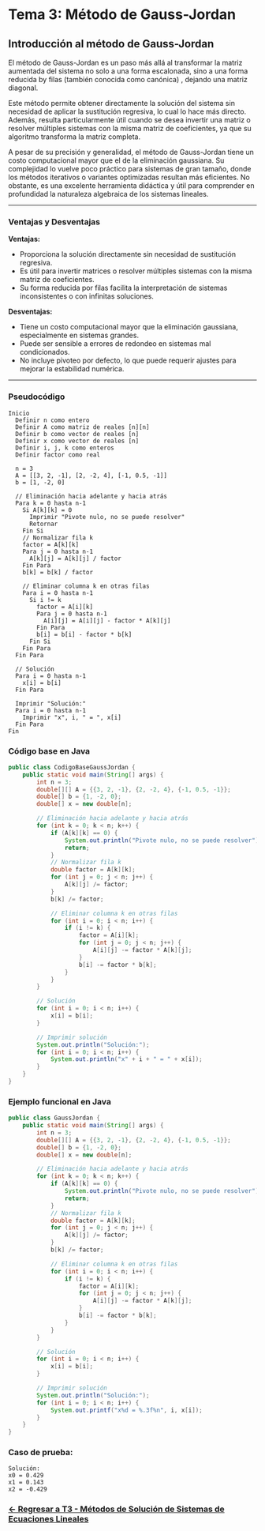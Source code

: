 # Tema 3: Método de Gauss-Jordan

## Introducción al método de Gauss-Jordan 

El método de Gauss-Jordan es un paso más allá al transformar la matriz aumentada del sistema no solo a una forma escalonada, sino a una forma reducida by filas (también conocida como canónica) , dejando una matriz diagonal.


Este método permite obtener directamente la solución del sistema sin necesidad de aplicar la sustitución regresiva, lo cual lo hace más directo. Además, resulta particularmente útil cuando se desea invertir una matriz o resolver múltiples sistemas con la misma matriz de coeficientes, ya que su algoritmo transforma la matriz completa.

A pesar de su precisión y generalidad, el método de Gauss-Jordan tiene un costo computacional mayor que el de la eliminación gaussiana. Su complejidad lo vuelve poco práctico para sistemas de gran tamaño, donde los métodos iterativos o variantes optimizadas resultan más eficientes. No obstante, es una excelente herramienta didáctica y útil para comprender en profundidad la naturaleza algebraica de los sistemas lineales.

---

### Ventajas y Desventajas

**Ventajas:**
- Proporciona la solución directamente sin necesidad de sustitución regresiva.
- Es útil para invertir matrices o resolver múltiples sistemas con la misma matriz de coeficientes.
- Su forma reducida por filas facilita la interpretación de sistemas inconsistentes o con infinitas soluciones.

**Desventajas:**
- Tiene un costo computacional mayor que la eliminación gaussiana, especialmente en sistemas grandes.
- Puede ser sensible a errores de redondeo en sistemas mal condicionados.
- No incluye pivoteo por defecto, lo que puede requerir ajustes para mejorar la estabilidad numérica.

---

### Pseudocódigo

```text
Inicio
  Definir n como entero
  Definir A como matriz de reales [n][n]
  Definir b como vector de reales [n]
  Definir x como vector de reales [n]
  Definir i, j, k como enteros
  Definir factor como real

  n = 3
  A = [[3, 2, -1], [2, -2, 4], [-1, 0.5, -1]]
  b = [1, -2, 0]

  // Eliminación hacia adelante y hacia atrás
  Para k = 0 hasta n-1
    Si A[k][k] = 0
      Imprimir "Pivote nulo, no se puede resolver"
      Retornar
    Fin Si
    // Normalizar fila k
    factor = A[k][k]
    Para j = 0 hasta n-1
      A[k][j] = A[k][j] / factor
    Fin Para
    b[k] = b[k] / factor

    // Eliminar columna k en otras filas
    Para i = 0 hasta n-1
      Si i != k
        factor = A[i][k]
        Para j = 0 hasta n-1
          A[i][j] = A[i][j] - factor * A[k][j]
        Fin Para
        b[i] = b[i] - factor * b[k]
      Fin Si
    Fin Para
  Fin Para

  // Solución
  Para i = 0 hasta n-1
    x[i] = b[i]
  Fin Para

  Imprimir "Solución:"
  Para i = 0 hasta n-1
    Imprimir "x", i, " = ", x[i]
  Fin Para
Fin
```

### Código base en Java

```java
public class CodigoBaseGaussJordan {
    public static void main(String[] args) {
        int n = 3;
        double[][] A = {{3, 2, -1}, {2, -2, 4}, {-1, 0.5, -1}};
        double[] b = {1, -2, 0};
        double[] x = new double[n];

        // Eliminación hacia adelante y hacia atrás
        for (int k = 0; k < n; k++) {
            if (A[k][k] == 0) {
                System.out.println("Pivote nulo, no se puede resolver");
                return;
            }
            // Normalizar fila k
            double factor = A[k][k];
            for (int j = 0; j < n; j++) {
                A[k][j] /= factor;
            }
            b[k] /= factor;

            // Eliminar columna k en otras filas
            for (int i = 0; i < n; i++) {
                if (i != k) {
                    factor = A[i][k];
                    for (int j = 0; j < n; j++) {
                        A[i][j] -= factor * A[k][j];
                    }
                    b[i] -= factor * b[k];
                }
            }
        }

        // Solución
        for (int i = 0; i < n; i++) {
            x[i] = b[i];
        }

        // Imprimir solución
        System.out.println("Solución:");
        for (int i = 0; i < n; i++) {
            System.out.println("x" + i + " = " + x[i]);
        }
    }
}
```

### Ejemplo funcional en Java

```java
public class GaussJordan {
    public static void main(String[] args) {
        int n = 3;
        double[][] A = {{3, 2, -1}, {2, -2, 4}, {-1, 0.5, -1}};
        double[] b = {1, -2, 0};
        double[] x = new double[n];

        // Eliminación hacia adelante y hacia atrás
        for (int k = 0; k < n; k++) {
            if (A[k][k] == 0) {
                System.out.println("Pivote nulo, no se puede resolver");
                return;
            }
            // Normalizar fila k
            double factor = A[k][k];
            for (int j = 0; j < n; j++) {
                A[k][j] /= factor;
            }
            b[k] /= factor;

            // Eliminar columna k en otras filas
            for (int i = 0; i < n; i++) {
                if (i != k) {
                    factor = A[i][k];
                    for (int j = 0; j < n; j++) {
                        A[i][j] -= factor * A[k][j];
                    }
                    b[i] -= factor * b[k];
                }
            }
        }

        // Solución
        for (int i = 0; i < n; i++) {
            x[i] = b[i];
        }

        // Imprimir solución
        System.out.println("Solución:");
        for (int i = 0; i < n; i++) {
            System.out.printf("x%d = %.3f%n", i, x[i]);
        }
    }
}
```

### Caso de prueba:

```text
Solución:
x0 = 0.429
x1 = 0.143
x2 = -0.429
```
### [<- Regresar a T3 - Métodos de Solución de Sistemas de Ecuaciones Lineales ](https://github.com/SebastianRSS04/Metodos-Numericos-Git/blob/c9829f46be4ec2aa47381fa4eb9504aa16c8d72e/T3/Introducci%C3%B3n%20a%20los%20M%C3%A9todos%20de%20Soluci%C3%B3n%20de%20Sistemas%20de%20Ecuaciones%20Lineales.md)
